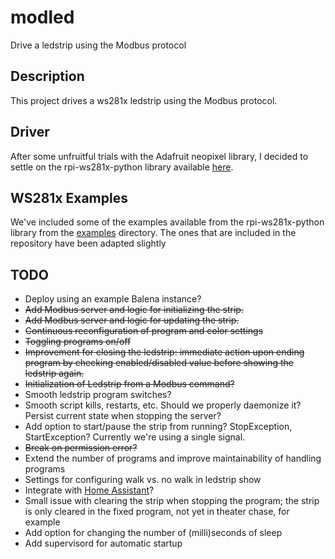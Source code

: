 # modled

Drive a ledstrip using the Modbus protocol

## Description

This project drives a ws281x ledstrip using the Modbus protocol.

## Driver

After some unfruitful trials with the Adafruit neopixel library, I decided to 
settle on the rpi-ws281x-python library available [here](https://github.com/rpi-ws281x/rpi-ws281x-python).

## WS281x Examples

We've included some of the examples available from the rpi-ws281x-python library from the [examples](https://github.com/rpi-ws281x/rpi-ws281x-python/tree/master/examples) directory.
The ones that are included in the repository have been adapted slightly

## TODO

* Deploy using an example Balena instance?
* ~~Add Modbus server and logic for initializing the strip.~~
* ~~Add Modbus server and logic for updating the strip.~~
* ~~Continuous reconfiguration of program and color settings~~
* ~~Toggling programs on/off~~
* ~~Improvement for closing the ledstrip: immediate action upon ending program by checking enabled/disabled value before showing the ledstrip again.~~
* ~~Initialization of Ledstrip from a Modbus command?~~
* Smooth ledstrip program switches?
* Smooth script kills, restarts, etc. Should we properly daemonize it? Persist current state when stopping the server?
* Add option to start/pause the strip from running? StopException, StartException? Currently we're using a single signal.
* ~~Break on permission error?~~
* Extend the number of programs and improve maintainability of handling programs
* Settings for configuring walk vs. no walk in ledstrip show
* Integrate with [Home Assistant](https://www.home-assistant.io/components/modbus/)? 
* Small issue with clearing the strip when stopping the program; the strip is only cleared in the fixed program, not yet in theater chase, for example
* Add option for changing the number of (milli)seconds of sleep 
* Add supervisord for automatic startup